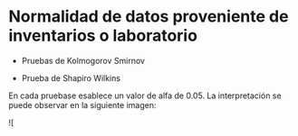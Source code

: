 # Normalidad de datos proveniente de inventarios o laboratorio

+ Pruebas de Kolmogorov Smirnov

+ Prueba de Shapiro Wilkins

En cada pruebase esablece un valor de alfa de 0.05.
La interpretación se puede observar en la siguiente imagen:

![
